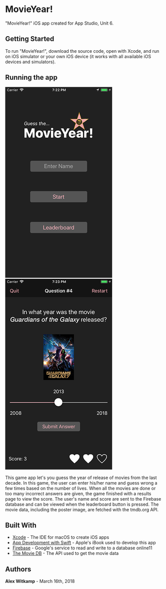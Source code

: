 # MovieYear!

"MovieYear!" iOS app created for App Studio, Unit 6.

## Getting Started

To run "MovieYear!", download the source code, open with Xcode, and run on iOS simulator or your own iOS device (it works with all available iOS devices and simulators).

## Running the app

![Alt text](/doc/screenshot1.png "View menu, running on iPhone 8")
![Alt text](/doc/screenshot2.png "Order list, running on iPhone 8")

This game app let's you guess the year of release of movies from the last decade. In this game, the user can enter his/her name and guess wrong a few times based on the number of lives. When all the movies are done or too many incorrect answers are given, the game finished with a results page to view the score. The user's name and score are sent to the Firebase database and can be viewed when the leaderboard button is pressed. The movie data, including the poster image, are fetched with the tmdb.org API.


## Built With

* [Xcode](https://developer.apple.com/xcode/) - The IDE for macOS to create iOS apps
* [App Development with Swift](https://itunes.apple.com/nl/book/app-development-with-swift/id1219117996?l=en&mt=11) - Apple's iBook used to develop this app
* [Firebase](https://firebase.google.com) - Google's service to read and write to a database online11
* [The Movie DB](https://www.themoviedb.org) - The API used to get the movie data


## Authors

**Alex Witkamp** - March 16th, 2018
